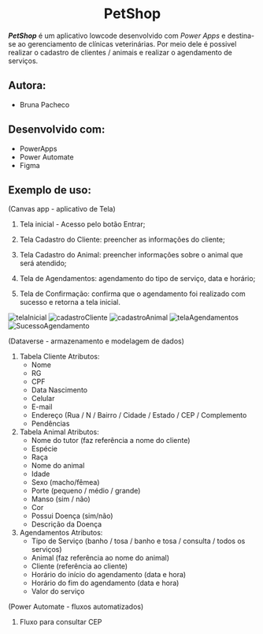##                                      <h1 align="center"> PetShop </h1>

**_PetShop_** é um aplicativo lowcode desenvolvido com  _Power Apps_ e destina-se ao gerenciamento de clínicas veterinárias. Por meio dele é possivel realizar o cadastro de clientes / animais e realizar o agendamento de serviços.


## Autora:
- Bruna Pacheco

## Desenvolvido com:

 - PowerApps
 - Power Automate
 - Figma

## Exemplo de uso:
(Canvas app - aplicativo de Tela)
1. Tela inicial - Acesso pelo botão Entrar;

2. Tela Cadastro do Cliente: preencher as informações do cliente;

3. Tela Cadastro do Animal: preencher informações sobre o animal que será atendido;
   
4. Tela de Agendamentos: agendamento do tipo de serviço, data e horário;
   
5. Tela de Confirmação: confirma que o agendamento foi realizado com sucesso e retorna a tela inicial.

![telaInicial](https://github.com/Bruna-Tec/PetShop/assets/150478974/ed60ae8a-41a7-4ead-8a6c-82766f783f1d)
![cadastroCliente](https://github.com/Bruna-Tec/PetShop/assets/150478974/18f4c7e0-a11c-40c0-bb92-1a1043a15eb1)
![cadastroAnimal](https://github.com/Bruna-Tec/PetShop/assets/150478974/291512a0-83a6-42a4-906b-79aef6121fd8)
![telaAgendamentos](https://github.com/Bruna-Tec/PetShop/assets/150478974/7af5359f-3cc9-455c-a8f1-bdfb6eff9d66)
![SucessoAgendamento](https://github.com/Bruna-Tec/PetShop/assets/150478974/bd9e30ad-1b75-4918-b303-1f67a1f01f81)

(Dataverse - armazenamento e modelagem de dados)

1. Tabela Cliente
   Atributos:
   - Nome
   - RG
   - CPF
   - Data Nascimento
   - Celular
   - E-mail
   - Endereço (Rua / N / Bairro / Cidade / Estado / CEP /  Complemento
   - Pendências
 2. Tabela Animal
    Atributos:
    - Nome do tutor (faz referência a nome do cliente)
    - Espécie
    - Raça
    - Nome do animal
    - Idade
    - Sexo (macho/fêmea)
    - Porte (pequeno / médio / grande)
    - Manso (sim / não)
    - Cor
    - Possui Doença (sim/não)
    - Descrição da Doença
  3. Agendamentos
     Atributos:
     - Tipo de Serviço (banho / tosa / banho e tosa / consulta / todos os serviços)
     - Animal (faz referência ao nome do animal)
     - Cliente (referência ao cliente)
     - Horário do início do agendamento (data e hora)
     - Horário do fim do agendamento (data e hora)
     - Valor do serviço
    
   (Power Automate - fluxos automatizados)
   1. Fluxo para consultar CEP

 
